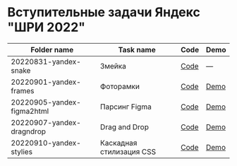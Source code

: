 # Вступительные задачи Яндекс "ШРИ 2022"

| Folder name                 | Task name                                   | Code                                                            | Demo
|-----------------------------|---------------------------------------------|-----------------------------------------------------------------|--------------------------------------------------------------------------------------------
| 20220831-yandex-snake       | Змейка                                      | [Code](./20220905-yandex-shri-2022/20220831-yandex-snake)       | —
| 20220901-yandex-frames      | Фоторамки                                   | [Code](./20220905-yandex-shri-2022/20220901-yandex-frames)      | [Demo](https://hisbvdis.github.io/training-works/javascript/20220905-yandex-shri-2022/20220901-yandex-frames)
| 20220905-yandex-figma2html  | Парсинг Figma                               | [Code](./20220905-yandex-shri-2022/20220905-yandex-figma2html)  | [Demo](https://hisbvdis.github.io/training-works/javascript/20220905-yandex-shri-2022/20220905-yandex-figma2html)
| 20220907-yandex-dragndrop   | Drag and Drop                               | [Code](./20220905-yandex-shri-2022/20220907-yandex-dragndrop)   | [Demo](https://hisbvdis.github.io/training-works/javascript/20220905-yandex-shri-2022/20220907-yandex-dragndrop)
| 20220910-yandex-stylies     | Каскадная стилизация CSS                    | [Code](./20220905-yandex-shri-2022/20220910-yandex-stylies)     | [Demo](https://hisbvdis.github.io/training-works/javascript/20220905-yandex-shri-2022/20220910-yandex-stylies)
